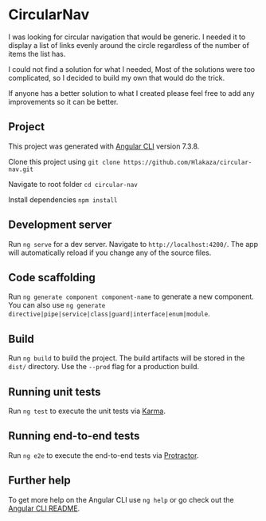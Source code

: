 # CircularNav

I was looking for circular navigation that would be generic. I needed it to display a list of links evenly around the circle regardless of the number of items the list has.<br/>

I could not find a solution for what I needed, Most of the solutions were too complicated, so I decided to build my own that would do the trick.<br/>

If anyone has a better solution to what I created please feel free to add 
any improvements so it can be better.<br/>

## Project
This project was generated with [Angular CLI](https://github.com/angular/angular-cli) version 7.3.8.

Clone this project using `git clone https://github.com/Hlakaza/circular-nav.git`

Navigate to root folder `cd circular-nav`

Install dependencies `npm install`


## Development server

Run `ng serve` for a dev server. Navigate to `http://localhost:4200/`. The app will automatically reload if you change any of the source files.

## Code scaffolding

Run `ng generate component component-name` to generate a new component. You can also use `ng generate directive|pipe|service|class|guard|interface|enum|module`.

## Build

Run `ng build` to build the project. The build artifacts will be stored in the `dist/` directory. Use the `--prod` flag for a production build.

## Running unit tests

Run `ng test` to execute the unit tests via [Karma](https://karma-runner.github.io).

## Running end-to-end tests

Run `ng e2e` to execute the end-to-end tests via [Protractor](http://www.protractortest.org/).

## Further help

To get more help on the Angular CLI use `ng help` or go check out the [Angular CLI README](https://github.com/angular/angular-cli/blob/master/README.md).
